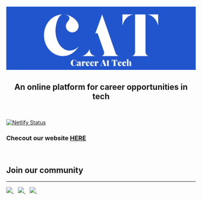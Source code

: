 ![alt text](./public/career-at-tech-logo-blue-bg.png)

<h2 align="center">An online platform for career opportunities in tech</h2>

<br>

[![Netlify Status](https://api.netlify.com/api/v1/badges/c48fe331-b40b-4b03-a719-b2301b83e367/deploy-status)](https://app.netlify.com/sites/careerattech/deploys)
### Checout our website [HERE](https://careerattech.netlify.app/)

<br>

## Join our community
<hr>
<a href="https://t.me/careerattech">
    <img width="30px" src="https://www.vectorlogo.zone/logos/telegram/telegram-icon.svg" />
</a> &ensp;
<a href="https://twitter.com/CareerAtTech">
    <img width="30px" src="https://www.vectorlogo.zone/logos/twitter/twitter-official.svg" />
</a> &ensp;
<a href="https://www.linkedin.com/company/career-at-tech/">
    <img width="30px" src="https://www.vectorlogo.zone/logos/linkedin/linkedin-icon.svg" />
</a>&ensp;
